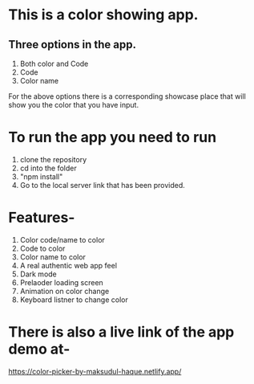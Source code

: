# This is a color showing app.
## Three options in the app.
1. Both color and Code
2. Code
3. Color name

For the above options there is a corresponding showcase place that will show you the color that you have input.

# To run the app you need to run
1. clone the repository
2. cd into the folder
3. "npm install"
4. Go to the local server link that has been provided.

# Features-
1. Color code/name to color
2. Code to color
3. Color name to color
4. A real authentic web app feel
5. Dark mode
6. Prelaoder loading screen
7. Animation on color change
8. Keyboard listner to change color

# There is also a live link of the app demo at-
https://color-picker-by-maksudul-haque.netlify.app/
